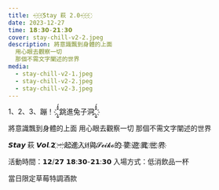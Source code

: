 ```yaml
---
title: ~҉~҉~҉Stay 萩 2.0~҉~҉~҉
date: 2023-12-27
time: 𝟭𝟴:𝟯𝟬-𝟮𝟭:𝟯𝟬
cover: stay-chill-v2-2.jpeg
description: 將意識飄到身體的上面
  用心眼去觀察一切
  那個不需文字闡述的世界
media:
  - stay-chill-v2-1.jpeg
  - stay-chill-v2-2.jpeg
  - stay-chill-v2-3.jpeg
---
```


1、2、3、蹦！
.҉̖̫̱̑̂̽́ 跳進兔子洞.҉̖̫̱̑̂̽́

將意識飄到身體的上面
用心眼去觀察一切
那個不需文字闡述的世界

𝙎𝙩𝙖𝙮 萩 𝙑𝙤𝙡.𝟮
҉一҉起҉進҉入҉𝖎𝖋與҉𝓢𝓮𝓲𝓴𝓸的҉҉
夢҉ ҉遊҉ ҉異҉ ҉世҉ ҉界҉

活動時間：𝟭𝟮/𝟮𝟳 𝟭𝟴:𝟯𝟬-𝟮𝟭:𝟯𝟬
入場方式：低消飲品一杯

當日限定草莓特調酒款
